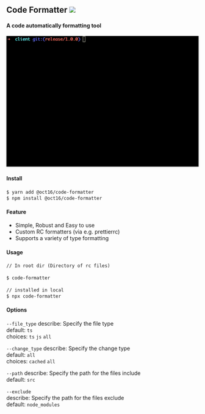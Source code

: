 ## Code Formatter ![](https://travis-ci.org/oct16/code-formatter.svg?branch=master)

#### A code automatically formatting tool

![Preview](screen-recording.gif)


#### Install
```
$ yarn add @oct16/code-formatter
$ npm install @oct16/code-formatter
```


#### Feature

- Simple, Robust and Easy to use
- Custom RC formatters (via e.g. prettierrc)
- Supports a variety of type formatting


#### Usage

```
// In root dir (Directory of rc files)

$ code-formatter

// installed in local
$ npx code-formatter
```

#### Options

`--file_type`
describe: Specify the file type   
default: `ts`   
choices: `ts` `js` `all`

`--change_type`
describe: Specify the change type   
default: `all`   
choices: `cached` `all`

`--path`
describe: Specify the path for the files include   
default: `src`

`--exclude`  
describe: Specify the path for the files exclude   
default: `node_modules`


